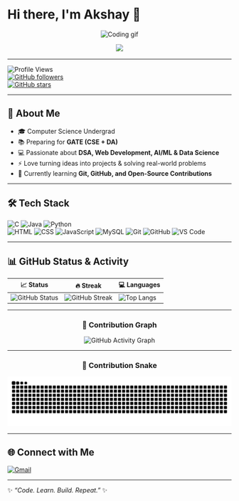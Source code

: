 # Hi there, I'm Akshay 👋  

<p align="center">
  <img src="https://media.giphy.com/media/qgQUggAC3Pfv687qPC/giphy.gif" width="300" alt="Coding gif">
</p>

<p align="center">
  <a href="https://git.io/typing-svg">
    <img src="https://readme-typing-svg.herokuapp.com?font=Fira+Code&size=22&pause=1000&color=36BCF7&center=true&vCenter=true&width=550&lines=CS+Undergrad+%7C+Aspiring+Software+Engineer;Data+Science+%7C+AI+%7C+Web+Development;Preparing+for+GATE+(CSE+%2B+DA);Open+Source+Enthusiast+%7C+Lifelong+Learner">
  </a>
</p>

---

![Profile Views](https://komarev.com/ghpvc/?username=code-with-akki010&label=Profile%20Views&color=0e75b6&style=flat)  
[![GitHub followers](https://img.shields.io/github/followers/code-with-akki010?style=social)](https://github.com/your-username)  
[![GitHub stars](https://img.shields.io/github/stars/code-with-akki010?style=social)](https://github.com/your-username)  

---

## 🚀 About Me  
- 🎓 Computer Science Undergrad  
- 📚 Preparing for **GATE (CSE + DA)**  
- 💻 Passionate about **DSA, Web Development, AI/ML & Data Science**  
- ⚡ Love turning ideas into projects & solving real-world problems  
- 🌱 Currently learning **Git, GitHub, and Open-Source Contributions**  

---

## 🛠️ Tech Stack  

![C](https://img.shields.io/badge/C-00599C?style=for-the-badge&logo=c&logoColor=white)
![Java](https://img.shields.io/badge/Java-ED8B00?style=for-the-badge&logo=openjdk&logoColor=white)
![Python](https://img.shields.io/badge/Python-3776AB?style=for-the-badge&logo=python&logoColor=white)  
![HTML](https://img.shields.io/badge/HTML5-E34F26?style=for-the-badge&logo=html5&logoColor=white)
![CSS](https://img.shields.io/badge/CSS3-1572B6?style=for-the-badge&logo=css3&logoColor=white)
![JavaScript](https://img.shields.io/badge/JavaScript-F7DF1E?style=for-the-badge&logo=javascript&logoColor=black)
![MySQL](https://img.shields.io/badge/MySQL-00000F?style=for-the-badge&logo=mysql&logoColor=white)
![Git](https://img.shields.io/badge/Git-F05032?style=for-the-badge&logo=git&logoColor=white)
![GitHub](https://img.shields.io/badge/GitHub-100000?style=for-the-badge&logo=github&logoColor=white)
![VS Code](https://img.shields.io/badge/VSCode-0078D4?style=for-the-badge&logo=visual-studio-code&logoColor=white)  

---

## 📊 GitHub Status & Activity  

<div align="center">

| 📈 Status | 🔥 Streak | 💻 Languages |
|----------|-----------|--------------|
| ![GitHub Status](https://github-readme-stats.vercel.app/api?username=code-with-akki010&show_icons=true&theme=tokyonight&hide_border=true&count_private=true) | ![GitHub Streak](https://github-readme-streak-stats.herokuapp.com?username=code-with-akki010&theme=tokyonight&hide_border=true) | ![Top Langs](https://github-readme-stats.vercel.app/api/top-langs/?username=code-with-akki010&layout=compact&theme=tokyonight&hide_border=true) |

---

### 📌 Contribution Graph  
![GitHub Activity Graph](https://github-readme-activity-graph.vercel.app/graph?username=code-with-akki010&theme=tokyo-night&hide_border=true&bg_color=0d1117&color=36BCF7&line=00BFFF&point=FFFFFF)

---

### 🐍 Contribution Snake  
![snake animation](https://raw.githubusercontent.com/code-with-akki010/code-with-akki010/output/github-contribution-grid-snake.svg)

</div>

---

## 🌐 Connect with Me  
[![Gmail](https://img.shields.io/badge/Gmail-D14836?style=for-the-badge&logo=gmail&logoColor=white)](mailto:yourmail@akshaybasak010@gmail.com)   

---

✨ *“Code. Learn. Build. Repeat.”* ✨  
